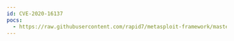 ```yaml
---
id: CVE-2020-16137
pocs:
  - https://raw.githubusercontent.com/rapid7/metasploit-framework/master/modules/auxiliary/admin/http/cisco_7937g_ssh_privesc.py
---
```

